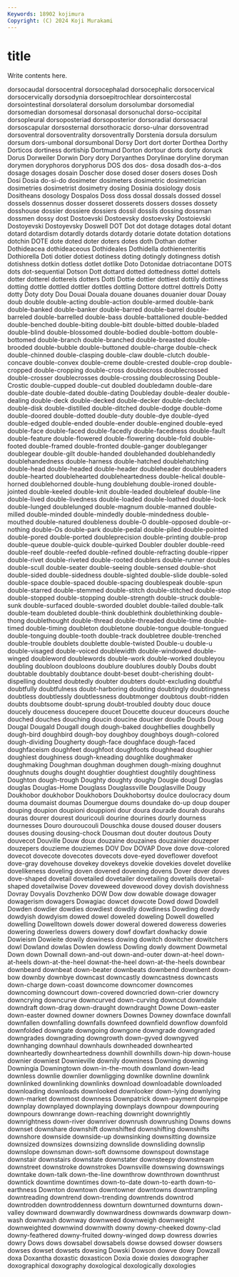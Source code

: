 ```yaml
---
Keywords: 18902 kojimura
Copyright: (C) 2024 Koji Murakami
---
```


# title

Write contents here.



 dorsocaudal dorsocentral dorsocephalad dorsocephalic dorsocervical dorsocervically
dorsodynia dorsoepitrochlear dorsointercostal dorsointestinal dorsolateral dorsolum dorsolumbar dorsomedial dorsomedian dorsomesal
dorsonasal dorsonuchal dorso-occipital dorsopleural dorsoposteriad dorsoposterior dorsoradial dorsosacral dorsoscapular dorsosternal
dorsothoracic dorso-ulnar dorsoventrad dorsoventral dorsoventrality dorsoventrally Dorstenia dorsula dorsulum dorsum
dors-umbonal dorsumbonal Dorsy Dort dort dorter Dorthea Dorthy Dorticos dortiness
dortiship Dortmund Dorton dortour dorts dorty doruck Dorus Dorweiler Dorwin
Dory dory Doryanthes Dorylinae doryline doryman dorymen doryphoros doryphorus DOS
dos dos- dosa dosadh dos-a-dos dosage dosages dosain Doscher dose
dosed doser dosers doses Dosh Dosi Dosia do-si-do dosimeter dosimeters
dosimetric dosimetrician dosimetries dosimetrist dosimetry dosing Dosinia dosiology dosis Dositheans
dosology Dospalos Doss doss dossal dossals dossed dossel dossels dossennus
dosser dosseret dosserets dossers dosses dossety dosshouse dossier dossiere dossiers
dossil dossils dossing dossman dossmen dossy dost Dostoevski Dostoevsky dostoevsky
Dostoievski Dostoyevski Dostoyevsky Doswell DOT Dot dot dotage dotages dotal
dotant dotard dotardism dotardly dotards dotardy dotarie dotate dotation dotations
dotchin DOTE dote doted doter doters dotes doth Dothan dother
Dothideacea dothideaceous Dothideales Dothidella dothienenteritis Dothiorella Doti dotier dotiest dotiness
doting dotingly dotingness dotish dotishness dotkin dotless dotlet dotlike Doto
Dotonidae dotriacontane DOTS dots dot-sequential Dotson Dott dottard dotted dottedness
dottel dottels dotter dotterel dotterels dotters Dotti Dottie dottier dottiest
dottily dottiness dotting dottle dottled dottler dottles dottling Dottore dottrel
dottrels Dotty dotty Doty doty Dou Douai Douala douane douanes
douanier douar Douay doub double double-acting double-action double-armed double-bank double-banked
double-banker double-barred double-barrel double-barreled double-barrelled double-bass double-battalioned double-bedded double-benched double-biting
double-bitt double-bitted double-bladed double-blind double-blossomed double-bodied double-bottom double-bottomed double-branch double-branched
double-breasted double-brooded double-bubble double-buttoned double-charge double-check double-chinned double-clasping double-claw double-clutch
double-concave double-convex double-creme double-crested double-crop double-cropped double-cropping double-cross doublecross doublecrossed
double-crosser doublecrosses double-crossing doublecrossing Double-Crostic double-cupped double-cut doubled doubledamn double-dare
double-date double-dated double-dating Doubleday double-dealer double-dealing double-deck double-decked double-decker double-declutch
double-disk double-distilled double-ditched double-dodge double-dome double-doored double-dotted double-duty double-dye double-dyed
double-edged double-ended double-ender double-engined double-eyed double-face double-faced double-facedly double-facedness double-fault
double-feature double-flowered double-flowering double-fold double-footed double-framed double-fronted double-ganger doubleganger doublegear
double-gilt double-handed doublehanded doublehandedly doublehandedness double-harness double-hatched doublehatching double-head double-headed
double-header doubleheader doubleheaders double-hearted doublehearted doubleheartedness double-helical double-horned doublehorned double-hung
doublehung double-ironed double-jointed double-keeled double-knit double-leaded doubleleaf double-line double-lived double-livedness
double-loaded double-loathed double-lock double-lunged doublelunged double-magnum double-manned double-milled double-minded double-mindedly
double-mindedness double-mouthed double-natured doubleness double-O double-opposed double-or-nothing double-Os double-park double-pedal
double-piled double-pointed double-pored double-ported doubleprecision double-printing double-prop double-queue double-quick double-quirked
Doubler doubler double-reed double-reef double-reefed double-refined double-refracting double-ripper double-rivet double-riveted
double-rooted doublers double-runner doubles double-scull double-seater double-seeing double-sensed double-shot double-sided
double-sidedness double-sighted double-slide double-soled double-space double-spaced double-spacing doublespeak double-spun double-starred
double-stemmed double-stitch double-stitched double-stop double-stopped double-stopping double-strength double-struck double-sunk double-surfaced
double-sworded doublet double-tailed double-talk double-team doubleted double-think doublethink doublethinking double-thong
doublethought double-thread double-threaded double-time double-timed double-timing doubleton doubletone double-tongue double-tongued
double-tonguing double-tooth double-track doubletree double-trenched double-trouble doublets doublette double-twisted Double-u
double-u double-visaged double-voiced doublewidth double-windowed double-winged doubleword doublewords double-work double-worked
doubleyou doubling doubloon doubloons doublure doublures doubly Doubs doubt doubtable
doubtably doubtance doubt-beset doubt-cherishing doubt-dispelling doubted doubtedly doubter doubters doubt-excluding
doubtful doubtfully doubtfulness doubt-harboring doubting doubtingly doubtingness doubtless doubtlessly doubtlessness
doubtmonger doubtous doubt-ridden doubts doubtsome doubt-sprung doubt-troubled doubty douc douce
doucely douceness doucepere doucet Doucette douceur douceurs douche douched douches
douching doucin doucine doucker doudle Douds Doug Dougal Dougald Dougall
dough dough-baked doughbellies doughbelly dough-bird doughbird dough-boy doughboy doughboys dough-colored
dough-dividing Dougherty dough-face doughface dough-faced doughfaceism doughfeet doughfoot doughfoots doughhead
doughier doughiest doughiness dough-kneading doughlike doughmaker doughmaking Doughman doughman doughmen
dough-mixing doughnut doughnuts doughs dought doughtier doughtiest doughtily doughtiness Doughton
dough-trough Doughty doughty doughy Dougie dougl Douglas douglas Douglas-Home Douglass
Douglassville Douglasville Dougy Doukhobor doukhobor Doukhobors Doukhobortsy doulce doulocracy doum
douma doumaist doumas Doumergue doums doundake do-up doup douper douping
doupion doupioni douppioni dour doura dourade dourah dourahs douras dourer
dourest douricouli dourine dourines dourly dourness dournesses Douro douroucouli Douschka
douse doused douser dousers douses dousing dousing-chock Dousman dout douter
doutous Douty douvecot Douville Douw doux douzaine douzaines douzainier douzeper
douzepers douzieme douziemes DOV Dov DOVAP Dove dove dove-colored dovecot
dovecote dovecotes dovecots dove-eyed doveflower dovefoot dove-gray dovehouse dovekey dovekeys
dovekie dovekies dovelet dovelike dovelikeness doveling doven dovened dovening dovens
Dover dover doves dove-shaped dovetail dovetailed dovetailer dovetailing dovetails dovetail-shaped
dovetailwise Dovev doveweed dovewood dovey dovish dovishness Dovray Dovyalis Dovzhenko
DOW Dow dow dowable dowage dowager dowagerism dowagers Dowagiac dowcet
dowcote Dowd dowd Dowdell Dowden dowdier dowdies dowdiest dowdily dowdiness
Dowding dowdy dowdyish dowdyism dowed dowel doweled doweling Dowell dowelled
dowelling Dowelltown dowels dower doweral dowered doweress doweries dowering dowerless
dowers dowery dowf dowfart dowhacky dowie Dowieism Dowieite dowily dowiness
dowing dowitch dowitcher dowitchers dowl Dowland dowlas Dowlen dowless Dowling
dowly dowment Dowmetal Down down Downall down-and-out down-and-outer down-at-heel down-at-heels
down-at-the-heel downat-the-heel down-at-the-heels downbear downbeard downbeat down-beater downbeats downbend downbent
down-bow downby downbye downcast downcastly downcastness downcasts down-charge down-coast downcome
downcomer downcomes downcoming downcourt down-covered downcried down-crier downcry downcrying downcurve
downcurved down-curving downcut downdale downdraft down-drag down-draught downdraught Downe Down-easter
down-easter downed downer downers Downes Downey downface downfall downfallen downfalling
downfalls downfeed downfield downflow downfold downfolded downgate downgoing downgone downgrade
downgraded downgrades downgrading downgrowth down-gyved downgyved downhanging downhaul downhauls downheaded
downhearted downheartedly downheartedness downhill downhills down-hip down-house downier downiest Downieville
downily downiness Downing downing Downingia Downingtown down-in-the-mouth downland down-lead downless
downlie downlier downligging downlike downline downlink downlinked downlinking downlinks download
downloadable downloaded downloading downloads downlooked downlooker down-lying downlying down-market downmost
downness Downpatrick down-payment downpipe downplay downplayed downplaying downplays downpour downpouring
downpours downrange down-reaching downright downrightly downrightness down-river downriver downrush downrushing
Downs downs downset downshare downshift downshifted downshifting downshifts downshore downside
downside-up downsinking downsitting downsize downsized downsizes downsizing downslide downsliding downslip
downslope downsman down-soft downsome downspout downstage downstair downstairs downstate downstater
downsteepy downstream downstreet downstroke downstrokes Downsville downswing downswings downtake down-talk
down-the-line downthrow downthrown downthrust downtick downtime downtimes down-to-date down-to-earth down-to-earthness
Downton downtown downtowner downtowns downtrampling downtreading downtrend down-trending downtrends downtrod
downtrodden downtroddenness downturn downturned downturns down-valley downward downwardly downwardness downwards
downwarp down-wash downwash downway downweed downweigh downweight downweighted downwind downwith
downy downy-cheeked downy-clad downy-feathered downy-fruited downy-winged dowp dowress dowries dowry
Dows dows dowsabel dowsabels dowse dowsed dowser dowsers dowses dowset
dowsets dowsing Dowski Dowson dowve dowy Dowzall doxa Doxantha doxastic
doxasticon Doxia doxie doxies doxographer doxographical doxography doxological doxologically doxologies
